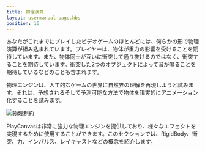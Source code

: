 ```yaml
---
title: 物理演算
layout: usermanual-page.hbs
position: 16
---
```


あなたがこれまでにプレイしたビデオゲームのほとんどには、何らかの形で物理演算が組み込まれています。プレイヤーは、物体が重力の影響を受けることを期待しています。また、物体同士が互いに衝突して通り抜けるのではなく、衝突することを期待しています。衝突した2つのオブジェクトによって音が鳴ることを期待しているなどのことも含まれます。

物理エンジンは、人工的なゲームの世界に自然界の理解を再現しようと試みます。それは、予想されるそして予測可能な方法で物体を現実的にアニメーション化することを試みます。

![物理制約][1]

PlayCanvasは非常に強力な物理エンジンを提供しており、様々なエフェクトを実現するために使用することができます。このセクションでは、RigidBody、衝突、力、インパルス、レイキャストなどの概念を紹介します。

[1]: /images/user-manual/physics/physics-constraints.gif
